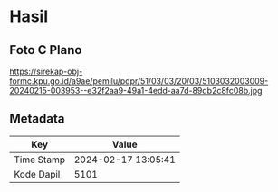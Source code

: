 # Hasil

## Foto C Plano

https://sirekap-obj-formc.kpu.go.id/a9ae/pemilu/pdpr/51/03/03/20/03/5103032003009-20240215-003953--e32f2aa9-49a1-4edd-aa7d-89db2c8fc08b.jpg


## Metadata

| Key        | Value               |
| ---------- | ------------------- |
| Time Stamp | 2024-02-17 13:05:41 |
| Kode Dapil | 5101                |




